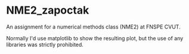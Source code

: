 # NME2_zapoctak
An assignment for a numerical methods class (NME2) at FNSPE CVUT.

Normally I'd use matplotlib to show the resulting plot, but the use of any libraries was strictly prohibited.
